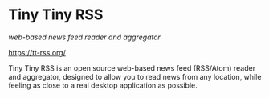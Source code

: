 # Tiny Tiny RSS
_web-based news feed reader and aggregator_

https://tt-rss.org/

Tiny Tiny RSS is an open source web-based news feed (RSS/Atom) reader and aggregator, designed to allow you to read news from any location, while feeling as close to a real desktop application as possible.

